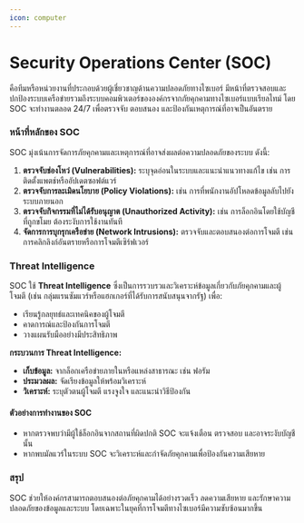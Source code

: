 ```yaml
---
icon: computer
---
```


# Security Operations Center (SOC)

คือทีมหรือหน่วยงานที่ประกอบด้วยผู้เชี่ยวชาญด้านความปลอดภัยทางไซเบอร์ มีหน้าที่ตรวจสอบและปกป้องระบบเครือข่ายรวมถึงระบบคอมพิวเตอร์ขององค์กรจากภัยคุกคามทางไซเบอร์แบบเรียลไทม์ โดย SOC จะทำงานตลอด 24/7 เพื่อตรวจจับ ตอบสนอง และป้องกันเหตุการณ์ที่อาจเป็นอันตราย

### **หน้าที่หลักของ SOC**

SOC มุ่งเน้นการจัดการภัยคุกคามและเหตุการณ์ที่อาจส่งผลต่อความปลอดภัยของระบบ ดังนี้:

1. **ตรวจจับช่องโหว่ (Vulnerabilities):** ระบุจุดอ่อนในระบบและแนะนำแนวทางแก้ไข เช่น การติดตั้งแพตช์หรืออัปเดตซอฟต์แวร์
2. **ตรวจจับการละเมิดนโยบาย (Policy Violations):** เช่น การที่พนักงานอัปโหลดข้อมูลลับไปยังระบบภายนอก
3. **ตรวจจับกิจกรรมที่ไม่ได้รับอนุญาต (Unauthorized Activity):** เช่น การล็อกอินโดยใช้บัญชีที่ถูกขโมย ต้องระงับการใช้งานทันที
4. **จัดการการบุกรุกเครือข่าย (Network Intrusions):** ตรวจจับและตอบสนองต่อการโจมตี เช่น การคลิกลิงก์อันตรายหรือการโจมตีเซิร์ฟเวอร์

### **Threat Intelligence**

SOC ใช้ **Threat Intelligence** ซึ่งเป็นการรวบรวและวิเคราะห์ข้อมูลเกี่ยวกับภัยคุกคามและผู้โจมตี (เช่น กลุ่มแรนซัมแวร์หรือแฮกเกอร์ที่ได้รับการสนับสนุนจากรัฐ) เพื่อ:

* เรียนรู้กลยุทธ์และเทคนิคของผู้โจมตี
* คาดการณ์และป้องกันการโจมตี
* วางแผนรับมืออย่างมีประสิทธิภาพ

**กระบวนการ Threat Intelligence:**

* **เก็บข้อมูล:** จากล็อกเครือข่ายภายในหรือแหล่งสาธารณะ เช่น ฟอรัม
* **ประมวลผล:** จัดเรียงข้อมูลให้พร้อมวิเคราะห์
* **วิเคราะห์:** ระบุตัวตนผู้โจมตี แรงจูงใจ และแนะนำวิธีป้องกัน

#### **ตัวอย่างการทำงานของ SOC**

* หากตรวจพบว่ามีผู้ใช้ล็อกอินจากสถานที่ผิดปกติ SOC จะแจ้งเตือน ตรวจสอบ และอาจระงับบัญชีนั้น
* หากพบมัลแวร์ในระบบ SOC จะวิเคราะห์และกำจัดภัยคุกคามเพื่อป้องกันความเสียหาย

### สรุป

SOC ช่วยให้องค์กรสามารถตอบสนองต่อภัยคุกคามได้อย่างรวดเร็ว ลดความเสียหาย และรักษาความปลอดภัยของข้อมูลและระบบ โดยเฉพาะในยุคที่การโจมตีทางไซเบอร์มีความซับซ้อนมากขึ้น
